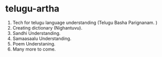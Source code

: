 # telugu-artha
1. Tech for telugu language understanding (Telugu Basha Parignanam. )
2. Creating dictionary (Nighantuvu).
3. Sandhi Understanding.
4. Samaasaalu Understanding.
5. Poem Understaning.
6. Many more to come.
